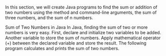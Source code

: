 In this section, we will create Java programs to find the sum or addition of two numbers using the method and command-line arguments, the sum of three numbers, and the sum of n numbers.

Sum of Two Numbers in Java
In Java, finding the sum of two or more numbers is very easy. First, declare and initialize two variables to be added. Another variable to store the sum of numbers. Apply mathematical operator (+) between the declared variable and store the result. The following program calculates and prints the sum of two numbers.
